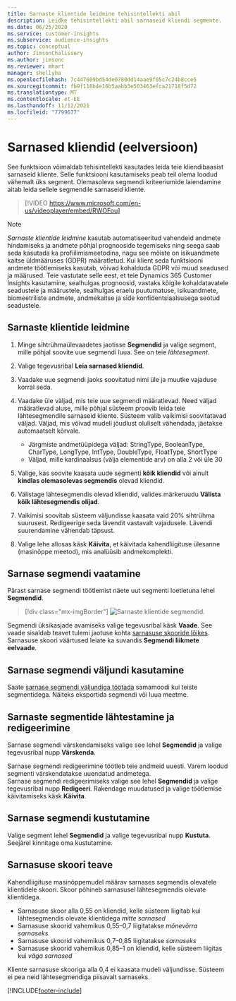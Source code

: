 ```yaml
---
title: Sarnaste klientide leidmine tehisintellekti abil
description: Leidke tehisintellekti abil sarnaseid kliendi segmente.
ms.date: 06/25/2020
ms.service: customer-insights
ms.subservice: audience-insights
ms.topic: conceptual
author: JimsonChalissery
ms.author: jimsonc
ms.reviewer: mhart
manager: shellyha
ms.openlocfilehash: 7c447609bd54de0780dd14aae9f05c7c24b8cce5
ms.sourcegitcommit: fb9f118b4e16b5aabb3e503463efca21718f5d72
ms.translationtype: MT
ms.contentlocale: et-EE
ms.lasthandoff: 11/12/2021
ms.locfileid: "7799677"
---
```

# <a name="similar-customers-preview"></a>Sarnased kliendid (eelversioon)

See funktsioon võimaldab tehisintellekti kasutades leida teie kliendibaasist sarnaseid kliente. Selle funktsiooni kasutamiseks peab teil olema loodud vähemalt üks segment. Olemasoleva segmendi kriteeriumide laiendamine aitab leida sellele segmendile sarnaseid kliente.

> [!VIDEO https://www.microsoft.com/en-us/videoplayer/embed/RWOFou]

> [!NOTE]
> *Sarnaste klientide leidmine* kasutab automatiseeritud vahendeid andmete hindamiseks ja andmete põhjal prognooside tegemiseks ning seega saab seda kasutada ka profiilimismeetodina, nagu see mõiste on isikuandmete kaitse üldmääruses (GDPR) määratletud. Kui klient seda funktsiooni andmete töötlemiseks kasutab, võivad kohalduda GDPR või muud seadused ja määrused. Teie vastutate selle eest, et teie Dynamics 365 Customer Insights kasutamine, sealhulgas prognoosid, vastaks kõigile kohaldatavatele seadustele ja määrustele, sealhulgas eraelu puutumatuse, isikuandmete, biomeetriliste andmete, andmekaitse ja side konfidentsiaalsusega seotud seadustele.

## <a name="finding-similar-customers"></a>Sarnaste klientide leidmine

1. Minge sihtrühmaülevaadetes jaotisse **Segmendid** ja valige segment, mille põhjal soovite uue segmendi luua. See on teie *lähtesegment*.

1. Valige tegevusribal **Leia sarnased kliendid**.

1. Vaadake uue segmendi jaoks soovitatud nimi üle ja muutke vajaduse korral seda.

1. Vaadake üle väljad, mis teie uue segmendi määratlevad. Need väljad määratlevad aluse, mille põhjal süsteem proovib leida teie lähtesegmendile sarnaseid kliente. Süsteem valib vaikimisi soovitatavad väljad.
  Väljad, mis võivad mudeli jõudlust oluliselt vähendada, jäetakse automaatselt kõrvale.
  
   - Järgmiste andmetüüpidega väljad: StringType, BooleanType, CharType, LongType, IntType, DoubleType, FloatType, ShortType
   - Väljad, mille kardinaalsus (välja elementide arv) on alla 2 või üle 30

1. Valige, kas soovite kaasata uude segmenti **kõik kliendid** või ainult **kindlas olemasolevas segmendis** olevad kliendid.

1. Välistage lähtesegmendis olevad kliendid, valides märkeruudu **Välista kõik lähtesegmendis olijad**.

1. Vaikimisi soovitab süsteem väljundisse kaasata vaid 20% sihtrühma suurusest. Redigeerige seda lävendit vastavalt vajadusele. Lävendi suurendamine vähendab täpsust.

1. Valige lehe allosas käsk **Käivita**, et käivitada kahendliigituse ülesanne (masinõppe meetod), mis analüüsib andmekomplekti.

## <a name="view-the-similar-segment"></a>Sarnase segmendi vaatamine

Pärast sarnase segmendi töötlemist näete uut segmenti loetletuna lehel **Segmendid**.

> [!div class="mx-imgBorder"]
> ![Sarnaste klientide segmendid.](media/expanded-segment.png "Sarnaste klientide segmendid")

Segmendi üksikasjade avamiseks valige tegevusribal käsk **Vaade**. See vaade sisaldab teavet tulemi jaotuse kohta [sarnasuse skooride lõikes](#about-similarity-scores). Sarnasuse skoori väärtused leiate ka suvandis **Segmendi liikmete eelvaade**.

## <a name="use-the-output-of-a-similar-segment"></a>Sarnase segmendi väljundi kasutamine

Saate [sarnase segmendi väljundiga töötada](segments.md) samamoodi kui teiste segmentidega. Näiteks eksportida segmendi või luua meetme.

## <a name="refresh-and-edit-a-similar-segment"></a>Sarnaste segmentide lähtestamine ja redigeerimine

Sarnase segmendi värskendamiseks valige see lehel **Segmendid** ja valige tegevusribal nupp **Värskenda**.

Sarnase segmendi redigeerimine töötleb teie andmeid uuesti. Varem loodud segmenti värskendatakse uuendatud andmetega.    
Sarnase segmendi redigeerimiseks valige see lehel **Segmendid** ja valige tegevusribal nupp **Redigeeri**. Rakendage muudatused ja valige töötlemise käivitamiseks käsk **Käivita**.

## <a name="delete-a-similar-segment"></a>Sarnase segmendi kustutamine

Valige segment lehel **Segmendid** ja valige tegevusribal nupp **Kustuta**. Seejärel kinnitage oma kustutamine.

## <a name="about-similarity-scores"></a>Sarnasuse skoori teave

Kahendliigituse masinõppemudel määrav sarnases segmendis olevatele klientidele skoori. Skoor põhineb sarnasusel lähtesegmendis olevate klientidega.

- Sarnasuse skoor alla 0,55 on kliendid, kelle süsteem liigitab kui lähtesegmendis olevate klientidega *mitte sarnased*
- Sarnasuse skoorid vahemikus 0,55–0,7 liigitatakse *mõnevõrra sarnaseks*
- Sarnasuse skoorid vahemikus 0,7–0,85 liigitatakse *sarnaseks*
- Sarnasuse skoorid vahemikus 0,85–1 on kliendid, kelle süsteem liigitas kui *väga sarnased*

Kliente sarnasuse skooriga alla 0,4 ei kaasata mudeli väljundisse. Süsteem ei pea neid lähtesegmendiga piisavalt sarnaseks.


[!INCLUDE[footer-include](../includes/footer-banner.md)]